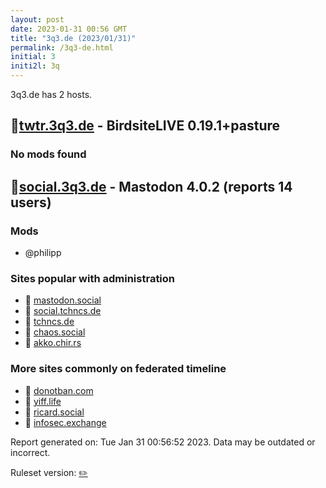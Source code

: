 ```yaml
---
layout: post
date: 2023-01-31 00:56 GMT
title: "3q3.de (2023/01/31)"
permalink: /3q3-de.html
initial: 3
initi2l: 3q
---
```


3q3.de has 2 hosts.

## 🐘[twtr.3q3.de](https://twtr.3q3.de) - BirdsiteLIVE 0.19.1&#x2B;pasture

### No mods found

## 🐘[social.3q3.de](https://social.3q3.de) - Mastodon 4.0.2 (reports 14 users)

### Mods
 * @philipp

### Sites popular with administration

* 🧸 [mastodon.social](/mastodon-social.html)
* 🐘 [social.tchncs.de](/social-tchncs-de.html)
* 🐘 [tchncs.de](/tchncs-de.html)
* 🐘 [chaos.social](/chaos-social.html)
* 🐘 [akko.chir.rs](/akko-chir-rs.html)

### More sites commonly on federated timeline

* 🐘 [donotban.com](/donotban-com.html)
* 🐘 [yiff.life](/yiff-life.html)
* 🐘 [ricard.social](/ricard-social.html)
* 🐘 [infosec.exchange](/infosec-exchange.html)

Report generated on: Tue Jan 31 00:56:52 2023. Data may be outdated or incorrect.

Ruleset version: [✏️](/version-pencil)
